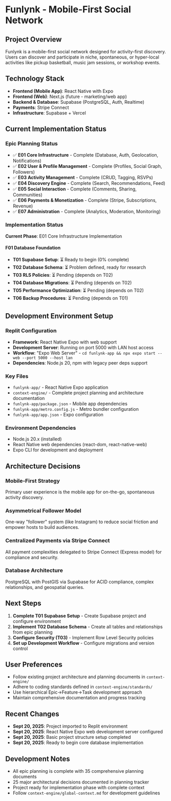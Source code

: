 # Funlynk - Mobile-First Social Network

## Project Overview
Funlynk is a mobile-first social network designed for activity-first discovery. Users can discover and participate in niche, spontaneous, or hyper-local activities like pickup basketball, music jam sessions, or workshop events.

## Technology Stack
- **Frontend (Mobile App)**: React Native with Expo
- **Frontend (Web)**: Next.js (future - marketing/web app)
- **Backend & Database**: Supabase (PostgreSQL, Auth, Realtime)
- **Payments**: Stripe Connect
- **Infrastructure**: Supabase + Vercel

## Current Implementation Status

### Epic Planning Status
- ✅ **E01 Core Infrastructure** - Complete (Database, Auth, Geolocation, Notifications)
- ✅ **E02 User & Profile Management** - Complete (Profiles, Social Graph, Followers)
- ✅ **E03 Activity Management** - Complete (CRUD, Tagging, RSVPs)
- ✅ **E04 Discovery Engine** - Complete (Search, Recommendations, Feed)
- ✅ **E05 Social Interaction** - Complete (Comments, Sharing, Communities)
- ✅ **E06 Payments & Monetization** - Complete (Stripe, Subscriptions, Revenue)
- ✅ **E07 Administration** - Complete (Analytics, Moderation, Monitoring)

### Implementation Status
**Current Phase**: E01 Core Infrastructure Implementation

#### F01 Database Foundation
- **T01 Supabase Setup**: ⏳ Ready to begin (0% complete)
- **T02 Database Schema**: ⏳ Problem defined, ready for research
- **T03 RLS Policies**: ⏳ Pending (depends on T02)
- **T04 Database Migrations**: ⏳ Pending (depends on T02)
- **T05 Performance Optimization**: ⏳ Pending (depends on T02)
- **T06 Backup Procedures**: ⏳ Pending (depends on T01)

## Development Environment Setup

### Replit Configuration
- **Framework**: React Native Expo with web support
- **Development Server**: Running on port 5000 with LAN host access
- **Workflow**: "Expo Web Server" - `cd funlynk-app && npx expo start --web --port 5000 --host lan`
- **Dependencies**: Node.js 20, npm with legacy peer deps support

### Key Files
- `funlynk-app/` - React Native Expo application
- `context-engine/` - Complete project planning and architecture documentation
- `funlynk-app/package.json` - Mobile app dependencies
- `funlynk-app/metro.config.js` - Metro bundler configuration
- `funlynk-app/app.json` - Expo configuration

### Environment Dependencies
- Node.js 20.x (installed)
- React Native web dependencies (react-dom, react-native-web)
- Expo CLI for development and deployment

## Architecture Decisions

### Mobile-First Strategy
Primary user experience is the mobile app for on-the-go, spontaneous activity discovery.

### Asymmetrical Follower Model
One-way "follower" system (like Instagram) to reduce social friction and empower hosts to build audiences.

### Centralized Payments via Stripe Connect
All payment complexities delegated to Stripe Connect (Express model) for compliance and security.

### Database Architecture
PostgreSQL with PostGIS via Supabase for ACID compliance, complex relationships, and geospatial queries.

## Next Steps

1. **Complete T01 Supabase Setup** - Create Supabase project and configure environment
2. **Implement T02 Database Schema** - Create all tables and relationships from epic planning
3. **Configure Security (T03)** - Implement Row Level Security policies
4. **Set up Development Workflow** - Configure migrations and version control

## User Preferences
- Follow existing project architecture and planning documents in `context-engine/`
- Adhere to coding standards defined in `context-engine/standards/`
- Use hierarchical Epic→Feature→Task development approach
- Maintain comprehensive documentation and progress tracking

## Recent Changes
- **Sept 20, 2025**: Project imported to Replit environment
- **Sept 20, 2025**: React Native Expo web development server configured
- **Sept 20, 2025**: Basic project structure setup completed
- **Sept 20, 2025**: Ready to begin core database implementation

## Development Notes
- All epic planning is complete with 35 comprehensive planning documents
- 25 major architectural decisions documented in planning tracker
- Project ready for implementation phase with complete context
- Follow `context-engine/global-context.md` for development guidelines